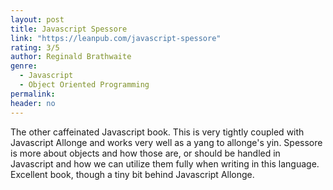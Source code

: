 ```yaml
---
layout: post
title: Javascript Spessore
link: "https://leanpub.com/javascript-spessore"
rating: 3/5
author: Reginald Brathwaite
genre:
  - Javascript
  - Object Oriented Programming
permalink:
header: no
---
```


The other caffeinated Javascript book. This is very tightly coupled with Javascript Allonge and works very well as a yang to allonge's yin. Spessore is more about objects and how those are, or should be handled in Javascript and how we can utilize them fully when writing in this language. Excellent book, though a tiny bit behind Javascript Allonge.

